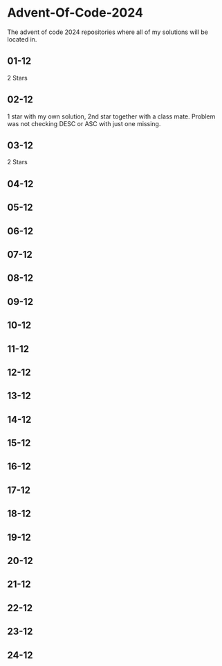 # Advent-Of-Code-2024
The advent of code 2024 repositories where all of my solutions will be located in.

## 01-12
2 Stars

## 02-12
1 star with my own solution, 2nd star together with a class mate. Problem was not checking DESC or ASC with just one missing.

## 03-12
2 Stars

## 04-12


## 05-12


## 06-12


## 07-12


## 08-12


## 09-12


## 10-12


## 11-12


## 12-12


## 13-12


## 14-12


## 15-12


## 16-12


## 17-12


## 18-12


## 19-12


## 20-12


## 21-12


## 22-12


## 23-12


## 24-12